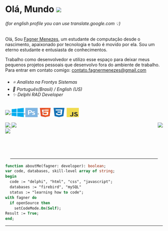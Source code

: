 # Olá, Mundo <img src="https://media.giphy.com/media/hvRJCLFzcasrR4ia7z/giphy.gif" width="25px">

<h6>(for english profile you can use translate.google.com 💡)</h6>

Olá, Sou [Fagner Menezes](https://fmsoftware.online/), um estudante de computação desde o nascimento, apaixonado por tecnologia e tudo é movido por ela. Sou um eterno estudante e entusiasta de conhecimentos.

Trabalho como desenvolvedor e utilizo esse espaço para deixar meus pequenos projetos pessoais que desenvolvo fora do ambiente de trabalho.
Para entrar em contato comigo: [contato.fagnermenezes@gmail.com]()<br />
<h6><ul>
 <li>⭐ Analista na Frontys Sistemas
 <li>💬 Português(Brasil) / English (US)
 <li>✨ Delphi RAD Developer<br>
  </ul>
</h6>
<div>
  <div>
<a href="https://github.com/ryuuzera/"> 
  <img align="center" height="36px" src="http://www.andreanolanusse.com/pt/wp-content/uploads/2011/09/Icon_Delphi.png">
</a>
<a href="https://github.com/ryuuzera/"> 
  <img align="center" alt="Windows" height="30" width="40" src="https://github.com/devicons/devicon/blob/master/icons/windows8/windows8-original.svg">
</a>
<a href="https://github.com/ryuuzera/"> 
  <img align="center" alt="Windows" height="30" width="40" src="https://github.com/devicons/devicon/blob/master/icons/photoshop/photoshop-plain.svg">
</a>
<a href="https://github.com/ryuuzera/"><img align="center" alt="Windows" height="30" width="40" src="https://github.com/devicons/devicon/blob/master/icons/html5/html5-original.svg"></a>
<a href="https://github.com/ryuuzera/"><img align="center" alt="Windows" height="30" width="40" src="https://github.com/devicons/devicon/blob/master/icons/css3/css3-plain.svg"></a>
<a href="https://github.com/ryuuzera/"><img align="center" alt="Windows" height="30" width="40" src="https://github.com/devicons/devicon/blob/master/icons/javascript/javascript-original.svg"></a> 
</div>
<br>
<div>
  <a href="https://github.com/ryuuzera/">  
    <img height="130em" src="https://github-readme-stats.vercel.app/api?username=ryuuzera&count_private=true&hide_border=true&show_icons=true&theme=tokyonight" href="#">
  </a>
  <a href="https://github.com/ryuuzera/">  
    <img align="justify" height="130em" src="https://github-readme-stats.vercel.app/api/top-langs/?username=ryuuzera&layout=compact&hide_border=true&theme=tokyonight" href="#">
    <img align="right" height="240px" src="https://s6.gifyu.com/images/ezgif-1-bf355e537b22.gif">
  </a>
  </div>
  <div>
    <img align="left" height="100em" src="https://github-readme-stats.vercel.app/api/pin/?username=ryuuzera&repo=smartsetup&hide_border=true&theme=tokyonight">  
  </div>
    
  <br /><br /><br /><br />
  <hr />
  
  ```pascal
function aboutMe(fagner: developer): boolean;
  var code, databases, skill-level array of string;
  begin
    code := "delphi", "html", "css", "javascript";
    databases := "firebird", "mySQL"
    status := "learning how to code";
  with fagner do
    if openSource then
      setCodeMode.On(Self);
  Result := True;
  end;
```
  
  <hr />

  
  





                                                                                                                                 
                                                                                                                                       
